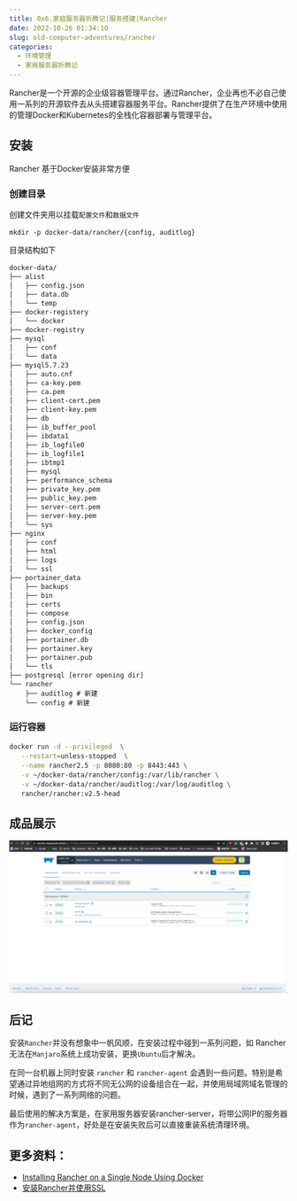 ```yaml
---
title: 0x6.家庭服务器折腾记|服务搭建|Rancher
date: 2022-10-26 01:34:10
slug: old-computer-adventures/rancher
categories:
  - 环境管理
  - 家用服务器折腾记
---
```


Rancher是一个开源的企业级容器管理平台。通过Rancher，企业再也不必自己使用一系列的开源软件去从头搭建容器服务平台。Rancher提供了在生产环境中使用的管理Docker和Kubernetes的全栈化容器部署与管理平台。
<!--more-->
<!-- truncate -->

## 安装

Rancher 基于Docker安装非常方便

### 创建目录
创建文件夹用以挂载`配置文件`和`数据文件`
```
mkdir -p docker-data/rancher/{config, auditlog}
```

目录结构如下
```
docker-data/
├── alist
│   ├── config.json
│   ├── data.db
│   └── temp
├── docker-registery
│   └── docker
├── docker-registry
├── mysql
│   ├── conf
│   └── data
├── mysql5.7.23
│   ├── auto.cnf
│   ├── ca-key.pem
│   ├── ca.pem
│   ├── client-cert.pem
│   ├── client-key.pem
│   ├── db
│   ├── ib_buffer_pool
│   ├── ibdata1
│   ├── ib_logfile0
│   ├── ib_logfile1
│   ├── ibtmp1
│   ├── mysql
│   ├── performance_schema
│   ├── private_key.pem
│   ├── public_key.pem
│   ├── server-cert.pem
│   ├── server-key.pem
│   └── sys
├── nginx
│   ├── conf
│   ├── html
│   ├── logs
│   └── ssl
├── portainer_data
│   ├── backups
│   ├── bin
│   ├── certs
│   ├── compose
│   ├── config.json
│   ├── docker_config
│   ├── portainer.db
│   ├── portainer.key
│   ├── portainer.pub
│   └── tls
├── postgresql [error opening dir]
└── rancher
    ├── auditlog # 新建
    └── config # 新建
```

### 运行容器
```bash
docker run -d --privileged  \
   --restart=unless-stopped  \
   --name rancher2.5 -p 8080:80 -p 8443:443 \
   -v ~/docker-data/rancher/config:/var/lib/rancher \
   -v ~/docker-data/rancher/auditlog:/var/log/auditlog \
   rancher/rancher:v2.5-head
```

## 成品展示

![image-20221026015731954](./assets/img/image-20221026015731954.png)

## 后记
安装`Rancher`并没有想象中一帆风顺，在安装过程中碰到一系列问题，如 Rancher 无法在`Manjaro`系统上成功安装，更换`Ubuntu`后才解决。

在同一台机器上同时安装 `rancher` 和 `rancher-agent` 会遇到一些问题。特别是希望通过异地组网的方式将不同无公网的设备组合在一起，并使用局域网域名管理的时候，遇到了一系列网络的问题。

最后使用的解决方案是，在家用服务器安装rancher-server，将带公网IP的服务器作为`rancher-agent`，好处是在安装失败后可以直接重装系统清理环境。

## 更多资料：
- [Installing Rancher on a Single Node Using Docker](https://rancher.com/docs/rancher/v2.6/en/installation/other-installation-methods/single-node-docker/)
- [安装Rancher并使用SSL](https://rancher.com/docs/rancher/v1.6/zh/installing-rancher/installing-server/basic-ssl-config/#rancherssl)
